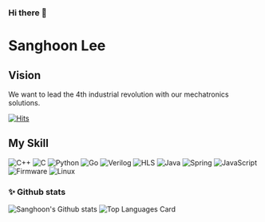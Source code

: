 ### Hi there 👋

# Sanghoon Lee
## Vision
We want to lead the 4th industrial revolution with our mechatronics solutions.

[![Hits](https://hits.seeyoufarm.com/api/count/incr/badge.svg?url=https%3A%2F%2Fgithub.com%2Fgjbae1212%2Fhit-counter)](https://hits.seeyoufarm.com)

## My Skill

![C++](https://img.shields.io/badge/C++-00599C?style=flat-square&logo=C%2B%2B&logoColor=white)
![C](https://img.shields.io/badge/C-00599C?style=flat-square&logo=C&logoColor=white)
![Python](https://img.shields.io/badge/Python-3766AB?style=flat-square&logo=Python&logoColor=white)
![Go](https://img.shields.io/badge/Go-00ADD8?style=flat-square&logo=Go&logoColor=white)
![Verilog](https://img.shields.io/badge/Verilog-00ADD8?style=flat-square&logoColor=white)
![HLS](https://img.shields.io/badge/HLS-00ADD8?style=flat-square&logoColor=white)
![Java](https://img.shields.io/badge/Java-00ADD8?style=flat-square&logo=Java&logoColor=white)
![Spring](https://img.shields.io/badge/Spring-00ADD8?style=flat-square&logo=Spring&logoColor=white)
![JavaScript](https://img.shields.io/badge/JavaScript-00ADD8?style=flat-square&logo=JavaScript&logoColor=white)
![Firmware](https://img.shields.io/badge/Firmware-00ADD8?style=flat-square&logoColor=white)
![Linux](https://img.shields.io/badge/Linux\_Kernel-00ADD8?style=flat-square&logo=Linux&logoColor=white)

### ✨ Github stats
![Sanghoon's Github stats](https://github-readme-stats.vercel.app/api?username=silenc3502&theme=chartreuse-dark&show_icons=true&count_private=true)
![Top Languages Card](https://github-readme-stats.vercel.app/api/top-langs/?username=silenc3502&theme=chartreuse-dark)

<!--
**silenc3502/silenc3502** is a ✨ _special_ ✨ repository because its `README.md` (this file) appears on your GitHub profile.

Here are some ideas to get you started:

- 🔭 I’m currently working on ...
- 🌱 I’m currently learning ...
- 👯 I’m looking to collaborate on ...
- 🤔 I’m looking for help with ...
- 💬 Ask me about ...
- 📫 How to reach me: ...
- 😄 Pronouns: ...
- ⚡ Fun fact: ...
-->
